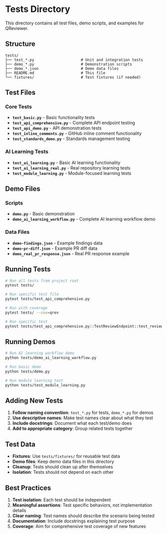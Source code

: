 # Tests Directory

This directory contains all test files, demo scripts, and examples for QReviewer.

## Structure

```
tests/
├── test_*.py                     # Unit and integration tests
├── demo_*.py                     # Demonstration scripts
├── demo_*.json                   # Demo data files
├── README.md                     # This file
└── fixtures/                     # Test fixtures (if needed)
```

## Test Files

### Core Tests
- **`test_basic.py`** - Basic functionality tests
- **`test_api_comprehensive.py`** - Complete API endpoint testing
- **`test_api_demo.py`** - API demonstration tests
- **`test_inline_comments.py`** - GitHub inline comment functionality
- **`test_standards_demo.py`** - Standards management testing

### AI Learning Tests
- **`test_ai_learning.py`** - Basic AI learning functionality
- **`test_ai_learning_real.py`** - Real repository learning tests
- **`test_module_learning.py`** - Module-focused learning tests

## Demo Files

### Scripts
- **`demo.py`** - Basic demonstration
- **`demo_ai_learning_workflow.py`** - Complete AI learning workflow demo

### Data Files
- **`demo-findings.json`** - Example findings data
- **`demo-pr-diff.json`** - Example PR diff data
- **`demo_real_pr_response.json`** - Real PR response example

## Running Tests

```bash
# Run all tests from project root
pytest tests/

# Run specific test file
pytest tests/test_api_comprehensive.py

# Run with coverage
pytest tests/ --cov=qrev

# Run specific test
pytest tests/test_api_comprehensive.py::TestReviewEndpoint::test_review_endpoint_success
```

## Running Demos

```bash
# Run AI learning workflow demo
python tests/demo_ai_learning_workflow.py

# Run basic demo
python tests/demo.py

# Run module learning test
python tests/test_module_learning.py
```

## Adding New Tests

1. **Follow naming convention**: `test_*.py` for tests, `demo_*.py` for demos
2. **Use descriptive names**: Make test names clear about what they test
3. **Include docstrings**: Document what each test/demo does
4. **Add to appropriate category**: Group related tests together

## Test Data

- **Fixtures**: Use `tests/fixtures/` for reusable test data
- **Demo files**: Keep demo data files in this directory
- **Cleanup**: Tests should clean up after themselves
- **Isolation**: Tests should not depend on each other

## Best Practices

1. **Test isolation**: Each test should be independent
2. **Meaningful assertions**: Test specific behaviors, not implementation details
3. **Clear naming**: Test names should describe the scenario being tested
4. **Documentation**: Include docstrings explaining test purpose
5. **Coverage**: Aim for comprehensive test coverage of new features
